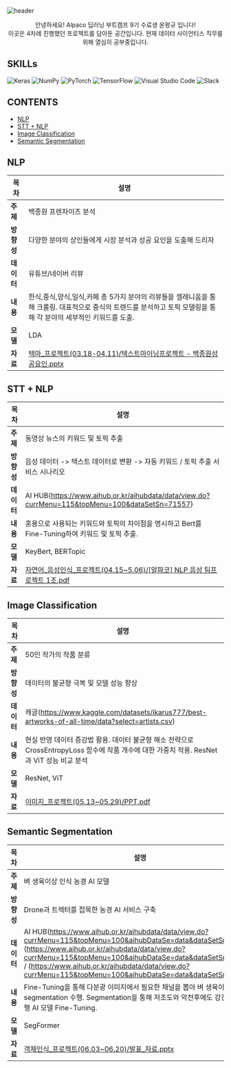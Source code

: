 
![header](https://capsule-render.vercel.app/api?type=Waving&color=auto&height=300&fontAlignY=50&fontAlign=50&section=header&text=Alpaco%20Deep%20Learning%20BootCamp&fontSize=50)
<div align=center>
안녕하세요!  Alpaco 딥러닝 부트캠프 9기 수료생 윤왕규 입니다!<br/>
이곳은 4차례 진행했던 프로젝트를 담아둔 공간입니다. 현재 데이터 사이언티스 직무를 위해 열심히 공부중입니다.
</div>

## SKILLs
![Keras](https://img.shields.io/badge/Keras-%23D00000.svg?style=for-the-badge&logo=Keras&logoColor=white)
![NumPy](https://img.shields.io/badge/numpy-%23013243.svg?style=for-the-badge&logo=numpy&logoColor=white)
![PyTorch](https://img.shields.io/badge/PyTorch-%23EE4C2C.svg?style=for-the-badge&logo=PyTorch&logoColor=white)
![TensorFlow](https://img.shields.io/badge/TensorFlow-%23FF6F00.svg?style=for-the-badge&logo=TensorFlow&logoColor=white)
![Visual Studio Code](https://img.shields.io/badge/Visual%20Studio%20Code-0078d7.svg?style=for-the-badge&logo=visual-studio-code&logoColor=white)
![Slack](https://img.shields.io/badge/Slack-4A154B?style=for-the-badge&logo=slack&logoColor=white)

## CONTENTS
 - [NLP](#nlp)
 - [STT + NLP](#stt-+-nlp)
 - [Image Classification](#image-classification)
 - [Semantic Segmentation](#semantic-segmentation)

## NLP
목차 | 설명 |
-----|------|
 **주제** | 백종원 프렌차이즈 분석
**방향성** | 다양한 분야의 상인들에게 시장 분석과 성공 요인을 도출해 드리자 
**데이터** | 유튜브/네이버 리뷰 
**내용** | 한식,중식,양식,일식,카페 총 5가지 분야의 리뷰들을 셀레니움을 통해 크롤링.  대표적으로 중식의 트렌드를 분석하고 토픽 모델링을 통해 각 분야의 세부적인 키워드를 도출.
**모델** | LDA 
**자료** | [텍마_프로젝트(03.18-04.11)/텍스트마이닝프로젝트 - 백종원성공요인.pptx](https://github.com/yoonwanggyu/-2024-Alpaco_Project/blob/main/%ED%85%8D%EB%A7%88_%ED%94%84%EB%A1%9C%EC%A0%9D%ED%8A%B8(03.18-04.11)/%ED%85%8D%EC%8A%A4%ED%8A%B8%EB%A7%88%EC%9D%B4%EB%8B%9D%ED%94%84%EB%A1%9C%EC%A0%9D%ED%8A%B8%20-%20%EB%B0%B1%EC%A2%85%EC%9B%90%EC%84%B1%EA%B3%B5%EC%9A%94%EC%9D%B8.pptx)


## STT + NLP
목차 | 설명 | 
-----|------|
**주제** | 동영상 뉴스의 키워드 및 토픽 추출
**방향성** | 음성 데이터 -> 텍스트 데이터로 변환 -> 자동 키워드 / 토픽 추출 서비스 시나리오 
**데이터** | AI HUB(https://www.aihub.or.kr/aihubdata/data/view.do?currMenu=115&topMenu=100&dataSetSn=71557)
**내용** | 혼용으로 사용되는 키워드와 토픽의 차이점을 명시하고 Bert를 Fine-Tuning하여 키워드 및 토픽 추출.
**모델** | KeyBert, BERTopic 
**자료** | [자연어_음성인식_프로젝트(04.15~5.06)/[알파코] NLP 음성 팀프로젝트 1조.pdf](https://github.com/yoonwanggyu/-2024-Alpaco_Project/blob/main/%EC%9E%90%EC%97%B0%EC%96%B4_%EC%9D%8C%EC%84%B1%EC%9D%B8%EC%8B%9D_%ED%94%84%EB%A1%9C%EC%A0%9D%ED%8A%B8(04.15~5.06)/%5B%EC%95%8C%ED%8C%8C%EC%BD%94%5D%20NLP%20%EC%9D%8C%EC%84%B1%20%ED%8C%80%ED%94%84%EB%A1%9C%EC%A0%9D%ED%8A%B8%201%EC%A1%B0.pdf)

## Image Classification
목차 | 설명 
-----|------|
**주제** | 50인 작가의 작품 분류 
**방향성** | 데이터의 불균형 극복 및 모델 성능 향상 
**데이터** | 캐글(https://www.kaggle.com/datasets/ikarus777/best-artworks-of-all-time/data?select=artists.csv) 
**내용** | 현실 반영 데이터 증강법 활용. 데이터 불균형 해소 전략으로 CrossEntropyLoss 함수에 작품 개수에 대한 가중치 적용. ResNet과 ViT 성능 비교 분석
**모델** | ResNet, ViT 
**자료** | [이미지_프로젝트(05.13~05.29)/PPT.pdf](https://github.com/yoonwanggyu/-2024-Alpaco_Project/blob/main/%EC%9D%B4%EB%AF%B8%EC%A7%80_%ED%94%84%EB%A1%9C%EC%A0%9D%ED%8A%B8(05.13~05.29)/PPT.pdf)


## Semantic Segmentation
목차 | 설명 
--------|--------|
**주제** | 벼 생육이상 인식 농경 AI 모델 
**방향성** | Drone과 트렉터를 접목한 농경 AI 서비스 구축
**데이터** |  AI HUB(https://www.aihub.or.kr/aihubdata/data/view.do?currMenu=115&topMenu=100&aihubDataSe=data&dataSetSn=526) / (https://www.aihub.or.kr/aihubdata/data/view.do?currMenu=115&topMenu=100&aihubDataSe=data&dataSetSn=71483) / (https://www.aihub.or.kr/aihubdata/data/view.do?currMenu=115&topMenu=100&aihubDataSe=data&dataSetSn=71377)
**내용** | Fine-Tuning을 통해 다분광 이미지에서 필요한 채널을 뽑아 벼 생육이상 데이터 segmentation 수행. Segmentation을 통해 저조도와 악천후에도 강건한 자율주행 AI 모델 Fine-Tuning.
**모델** | SegFormer 
**자료** | [객체인식_프로젝트(06.03~06.20)/발표_자료.pptx](https://github.com/yoonwanggyu/-2024-Alpaco_Project/blob/main/%EA%B0%9D%EC%B2%B4%EC%9D%B8%EC%8B%9D_%ED%94%84%EB%A1%9C%EC%A0%9D%ED%8A%B8(06.03~06.20)/%EB%B0%9C%ED%91%9C_%EC%9E%90%EB%A3%8C.pptx)


 
